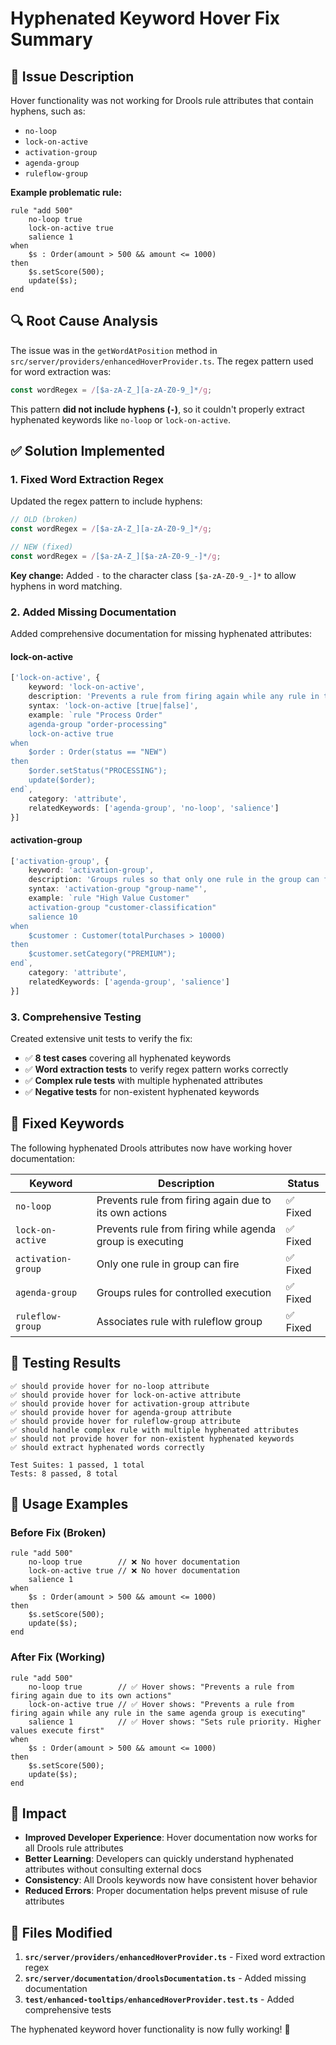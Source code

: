 # Hyphenated Keyword Hover Fix Summary

## 🐛 **Issue Description**
Hover functionality was not working for Drools rule attributes that contain hyphens, such as:
- `no-loop`
- `lock-on-active` 
- `activation-group`
- `agenda-group`
- `ruleflow-group`

**Example problematic rule:**
```drools
rule "add 500"
    no-loop true
    lock-on-active true
    salience 1
when
    $s : Order(amount > 500 && amount <= 1000)
then
    $s.setScore(500);
    update($s);
end
```

## 🔍 **Root Cause Analysis**
The issue was in the `getWordAtPosition` method in `src/server/providers/enhancedHoverProvider.ts`. The regex pattern used for word extraction was:

```typescript
const wordRegex = /[$a-zA-Z_][a-zA-Z0-9_]*/g;
```

This pattern **did not include hyphens (`-`)**, so it couldn't properly extract hyphenated keywords like `no-loop` or `lock-on-active`.

## ✅ **Solution Implemented**

### 1. **Fixed Word Extraction Regex**
Updated the regex pattern to include hyphens:

```typescript
// OLD (broken)
const wordRegex = /[$a-zA-Z_][a-zA-Z0-9_]*/g;

// NEW (fixed)
const wordRegex = /[$a-zA-Z_][$a-zA-Z0-9_-]*/g;
```

**Key change:** Added `-` to the character class `[$a-zA-Z0-9_-]*` to allow hyphens in word matching.

### 2. **Added Missing Documentation**
Added comprehensive documentation for missing hyphenated attributes:

#### **lock-on-active**
```typescript
['lock-on-active', {
    keyword: 'lock-on-active',
    description: 'Prevents a rule from firing again while any rule in the same agenda group is executing.',
    syntax: 'lock-on-active [true|false]',
    example: `rule "Process Order"
    agenda-group "order-processing"
    lock-on-active true
when
    $order : Order(status == "NEW")
then
    $order.setStatus("PROCESSING");
    update($order);
end`,
    category: 'attribute',
    relatedKeywords: ['agenda-group', 'no-loop', 'salience']
}]
```

#### **activation-group**
```typescript
['activation-group', {
    keyword: 'activation-group',
    description: 'Groups rules so that only one rule in the group can fire. Once one rule fires, all other rules in the group are cancelled.',
    syntax: 'activation-group "group-name"',
    example: `rule "High Value Customer"
    activation-group "customer-classification"
    salience 10
when
    $customer : Customer(totalPurchases > 10000)
then
    $customer.setCategory("PREMIUM");
end`,
    category: 'attribute',
    relatedKeywords: ['agenda-group', 'salience']
}]
```

### 3. **Comprehensive Testing**
Created extensive unit tests to verify the fix:

- ✅ **8 test cases** covering all hyphenated keywords
- ✅ **Word extraction tests** to verify regex pattern works correctly
- ✅ **Complex rule tests** with multiple hyphenated attributes
- ✅ **Negative tests** for non-existent hyphenated keywords

## 🎯 **Fixed Keywords**
The following hyphenated Drools attributes now have working hover documentation:

| Keyword | Description | Status |
|---------|-------------|---------|
| `no-loop` | Prevents rule from firing again due to its own actions | ✅ Fixed |
| `lock-on-active` | Prevents rule from firing while agenda group is executing | ✅ Fixed |
| `activation-group` | Only one rule in group can fire | ✅ Fixed |
| `agenda-group` | Groups rules for controlled execution | ✅ Fixed |
| `ruleflow-group` | Associates rule with ruleflow group | ✅ Fixed |

## 🧪 **Testing Results**
```
✅ should provide hover for no-loop attribute
✅ should provide hover for lock-on-active attribute  
✅ should provide hover for activation-group attribute
✅ should provide hover for agenda-group attribute
✅ should provide hover for ruleflow-group attribute
✅ should handle complex rule with multiple hyphenated attributes
✅ should not provide hover for non-existent hyphenated keywords
✅ should extract hyphenated words correctly

Test Suites: 1 passed, 1 total
Tests: 8 passed, 8 total
```

## 📝 **Usage Examples**

### **Before Fix (Broken)**
```drools
rule "add 500"
    no-loop true        // ❌ No hover documentation
    lock-on-active true // ❌ No hover documentation  
    salience 1
when
    $s : Order(amount > 500 && amount <= 1000)
then
    $s.setScore(500);
    update($s);
end
```

### **After Fix (Working)**
```drools
rule "add 500"
    no-loop true        // ✅ Hover shows: "Prevents a rule from firing again due to its own actions"
    lock-on-active true // ✅ Hover shows: "Prevents a rule from firing again while any rule in the same agenda group is executing"
    salience 1          // ✅ Hover shows: "Sets rule priority. Higher values execute first"
when
    $s : Order(amount > 500 && amount <= 1000)
then
    $s.setScore(500);
    update($s);
end
```

## 🚀 **Impact**
- **Improved Developer Experience**: Hover documentation now works for all Drools rule attributes
- **Better Learning**: Developers can quickly understand hyphenated attributes without consulting external docs
- **Consistency**: All Drools keywords now have consistent hover behavior
- **Reduced Errors**: Proper documentation helps prevent misuse of rule attributes

## 📁 **Files Modified**
1. **`src/server/providers/enhancedHoverProvider.ts`** - Fixed word extraction regex
2. **`src/server/documentation/droolsDocumentation.ts`** - Added missing documentation
3. **`test/enhanced-tooltips/enhancedHoverProvider.test.ts`** - Added comprehensive tests

The hyphenated keyword hover functionality is now fully working! 🎉